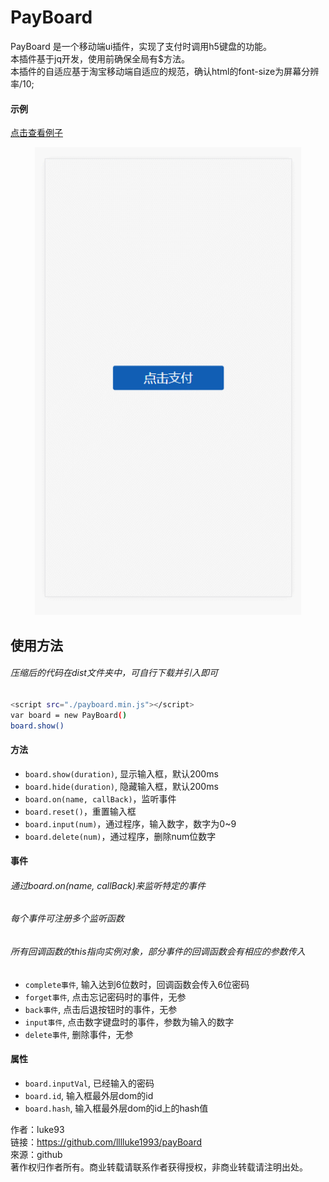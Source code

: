 # PayBoard
PayBoard 是一个移动端ui插件，实现了支付时调用h5键盘的功能。  
本插件基于jq开发，使用前确保全局有$方法。  
本插件的自适应基于淘宝移动端自适应的规范，确认html的font-size为屏幕分辨率/10;
#### 示例
[点击查看例子](https://luke93h.github.io/payboard.html)

<p align="center">
  <img src="./example.gif" width="426" />
</p>

## 使用方法
###### 压缩后的代码在dist文件夹中，可自行下载并引入即可
```bash
<script src="./payboard.min.js"></script>
var board = new PayBoard() 
board.show()
```


#### 方法

* `board.show(duration)`, 显示输入框，默认200ms
* `board.hide(duration)`, 隐藏输入框，默认200ms
* `board.on(name, callBack)`，监听事件
* `board.reset()`，重置输入框
* `board.input(num)`，通过程序，输入数字，数字为0~9
* `board.delete(num)`，通过程序，删除num位数字


#### 事件
###### 通过board.on(name, callBack)来监听特定的事件
###### 每个事件可注册多个监听函数
###### 所有回调函数的this指向实例对象，部分事件的回调函数会有相应的参数传入

* `complete事件`, 输入达到6位数时，回调函数会传入6位密码
* `forget事件`, 点击忘记密码时的事件，无参
* `back事件`, 点击后退按钮时的事件，无参
* `input事件`, 点击数字键盘时的事件，参数为输入的数字
* `delete事件`, 删除事件，无参


#### 属性

* `board.inputVal`, 已经输入的密码
* `board.id`, 输入框最外层dom的id
* `board.hash`, 输入框最外层dom的id上的hash值


作者：luke93  
链接：https://github.com/lllluke1993/payBoard  
來源：github  
著作权归作者所有。商业转载请联系作者获得授权，非商业转载请注明出处。
